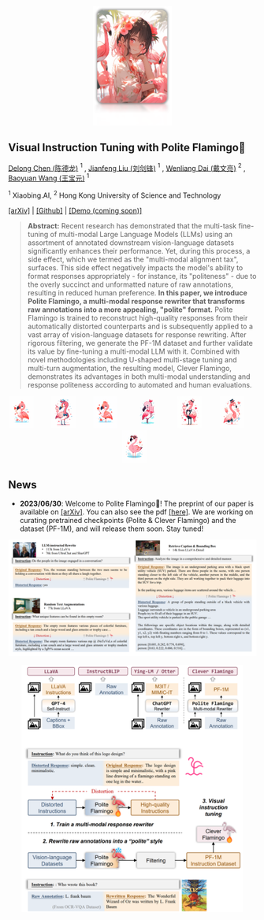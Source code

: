 
<div align="center">
  <img src="assets/logo.png" alt="Logo" width="160">
</div>

## Visual Instruction Tuning with Polite Flamingo🦩

[Delong Chen (陈德龙)](https://chendelong.world/) $^1$ , [Jianfeng Liu (刘剑锋)](https://www.linkedin.com/in/jianfeng-liu-9539897b/) $^1$ , [Wenliang Dai (戴文亮)](https://wenliangdai.github.io/) $^2$ , [Baoyuan Wang (王宝元)](https://sites.google.com/site/zjuwby/) $^1$ 

$^1$ Xiaobing.AI, $^2$ Hong Kong University of Science and Technology


[[arXiv]](https://arxiv.org/abs/2307.01003) | [[Github]](https://github.com/ChenDelong1999/polite_flamingo) | [[Demo (coming soon)]]()
> **Abstract:** Recent research has demonstrated that the multi-task fine-tuning of multi-modal Large Language Models (LLMs) using an assortment of annotated downstream vision-language datasets significantly enhances their performance. Yet, during this process, a side effect, which we termed as the "multi-modal alignment tax", surfaces. This side effect negatively impacts the model's ability to format responses appropriately - for instance, its "politeness" - due to the overly succinct and unformatted nature of raw annotations, resulting in reduced human preference. **In this paper, we introduce Polite Flamingo, a multi-modal response rewriter that transforms raw annotations into a more appealing, "polite" format.** Polite Flamingo is trained to reconstruct high-quality responses from their automatically distorted counterparts and is subsequently applied to a vast array of vision-language datasets for response rewriting. After rigorous filtering, we generate the PF-1M dataset and further validate its value by fine-tuning a multi-modal LLM with it. Combined with novel methodologies including U-shaped multi-stage tuning and multi-turn augmentation, the resulting model, Clever Flamingo, demonstrates its advantages in both multi-modal understanding and response politeness according to automated and human evaluations.


<div align="center"> <img src="assets/flamingo (1).png" alt="Logo" width="50"> &nbsp; &nbsp; &nbsp; &nbsp; <img src="assets/flamingo (2).png" alt="Logo" width="50"> &nbsp; &nbsp; &nbsp; &nbsp; <img src="assets/flamingo (3).png" alt="Logo" width="50"> &nbsp; &nbsp; &nbsp; &nbsp; <img src="assets/flamingo (4).png" alt="Logo" width="50"> &nbsp; &nbsp; &nbsp; &nbsp; <img src="assets/flamingo (5).png" alt="Logo" width="50"> &nbsp; &nbsp; &nbsp; &nbsp; <img src="assets/flamingo (6).png" alt="Logo" width="50"> &nbsp; &nbsp; &nbsp; &nbsp;  <img src="assets/flamingo (7).png" alt="Logo" width="50"></div>




## News

- **2023/06/30**: Welcome to Polite Flamingo🦩! The preprint of our paper is available on [[arXiv]](https://arxiv.org/abs/2307.01003). You can also see the pdf [[here]](./assets/Visual_Instruction_Tuning_with_Polite_Flamingo.pdf). We are working on curating pretrained checkpoints (Polite & Clever Flamingo) and the dataset (PF-1M), and will release them soon. Stay tuned!





![distortions](./assets/distortions.png)
<p align="center"><img src="./assets/teaser.png" alt="teaser" width="450"></p>
